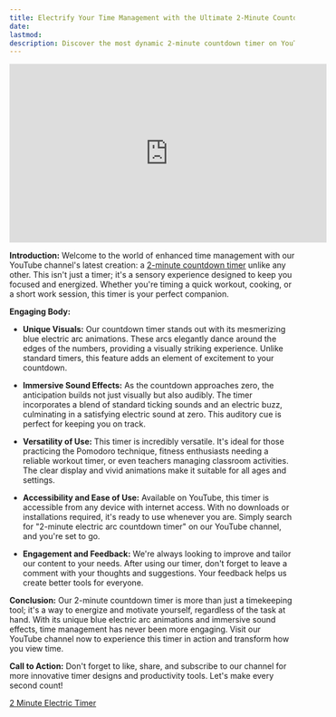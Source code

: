```yaml
---
title: Electrify Your Time Management with the Ultimate 2-Minute Countdown Timer on YouTube
date:
lastmod:
description: Discover the most dynamic 2-minute countdown timer on YouTube, featuring stunning blue electric arc animations and immersive sound effects. Perfect for productivity, workouts, and more!
---
```


<div class="iframe-16-9-container">
<iframe class="youTubeIframe" width="560" height="315" src="https://www.youtube.com/embed/6FB6jkc6OIs" title="YouTube video player" frameborder="0" allow="accelerometer; autoplay; clipboard-write; encrypted-media; gyroscope; picture-in-picture; web-share" allowfullscreen></iframe>
</div>


**Introduction:**
Welcome to the world of enhanced time management with our YouTube channel's latest creation: a [2-minute countdown timer](https://youtu.be/6FB6jkc6OIs) unlike any other. This isn't just a timer; it's a sensory experience designed to keep you focused and energized. Whether you're timing a quick workout, cooking, or a short work session, this timer is your perfect companion.

**Engaging Body:**

- **Unique Visuals:**
  Our countdown timer stands out with its mesmerizing blue electric arc animations. These arcs elegantly dance around the edges of the numbers, providing a visually striking experience. Unlike standard timers, this feature adds an element of excitement to your countdown.

- **Immersive Sound Effects:**
  As the countdown approaches zero, the anticipation builds not just visually but also audibly. The timer incorporates a blend of standard ticking sounds and an electric buzz, culminating in a satisfying electric sound at zero. This auditory cue is perfect for keeping you on track.

- **Versatility of Use:**
  This timer is incredibly versatile. It's ideal for those practicing the Pomodoro technique, fitness enthusiasts needing a reliable workout timer, or even teachers managing classroom activities. The clear display and vivid animations make it suitable for all ages and settings.

- **Accessibility and Ease of Use:**
  Available on YouTube, this timer is accessible from any device with internet access. With no downloads or installations required, it's ready to use whenever you are. Simply search for "2-minute electric arc countdown timer" on our YouTube channel, and you're set to go.

- **Engagement and Feedback:**
  We're always looking to improve and tailor our content to your needs. After using our timer, don't forget to leave a comment with your thoughts and suggestions. Your feedback helps us create better tools for everyone.

**Conclusion:**
Our 2-minute countdown timer is more than just a timekeeping tool; it's a way to energize and motivate yourself, regardless of the task at hand. With its unique blue electric arc animations and immersive sound effects, time management has never been more engaging. Visit our YouTube channel now to experience this timer in action and transform how you view time.

**Call to Action:**
Don't forget to like, share, and subscribe to our channel for more innovative timer designs and productivity tools. Let's make every second count!

[2 Minute Electric Timer](https://youtu.be/6FB6jkc6OIs)
